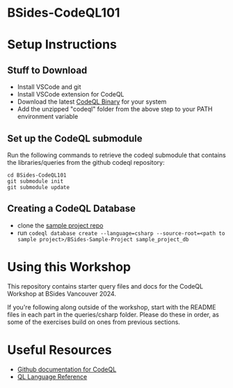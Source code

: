 # BSides-CodeQL101

# Setup Instructions

## Stuff to Download
 - Install VSCode and git
 - Install VSCode extension for CodeQL
 - Download the latest [CodeQL Binary](https://github.com/github/codeql-cli-binaries/releases) for your system
 - Add the unzipped "codeql" folder from the above step to your PATH environment variable

## Set up the CodeQL submodule
Run the following commands to retrieve the codeql submodule that contains the libraries/queries from the github codeql repository:

```
cd BSides-CodeQL101
git submodule init
git submodule update
```

## Creating a CodeQL Database
- clone the [sample project repo](https://github.com/chanel-y/BSides-Sample-Project)
- run `codeql database create --language=csharp --source-root=<path to sample project>/BSides-Sample-Project sample_project_db`

# Using this Workshop
This repository contains starter query files and docs for the CodeQL Workshop at BSides Vancouver 2024. 

If you're following along outside of the workshop, start with the README files in each part in the queries/csharp folder. Please do these in order, as some of the exercises build on ones from previous sections. 

# Useful Resources
 - [Github documentation for CodeQL](https://codeql.github.com/)
 - [QL Language Reference](https://codeql.github.com/docs/ql-language-reference/)
